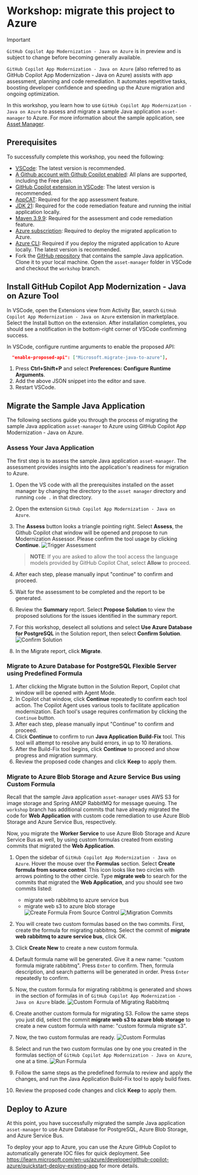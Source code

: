 # Workshop: migrate this project to Azure

> [!IMPORTANT]
> `GitHub Copilot App Modernization - Java on Azure` is in preview and is subject to change before becoming generally available.

`GitHub Copilot App Modernization - Java on Azure` (also referred to as GitHub Copilot App Modernization - Java on Azure) assists with app assessment, planning and code remediation. It automates repetitive tasks, boosting developer confidence and speeding up the Azure migration and ongoing optimization.

In this workshop, you learn how to use `GitHub Copilot App Modernization - Java on Azure` to assess and migrate a sample Java application `asset-manager` to Azure. For more information about the sample application, see [Asset Manager](README.md).

## Prerequisites

To successfully complete this workshop, you need the following:

- [VSCode](https://code.visualstudio.com/): The latest version is recommended.
- [A Github account with Github Copilot enabled](https://github.com/features/copilot): All plans are supported, including the Free plan.
- [GitHub Copilot extension in VSCode](https://code.visualstudio.com/docs/copilot/overview): The latest version is recommended.
- [AppCAT](https://aka.ms/appcat-install): Required for the app assessment feature.
- [JDK 21](https://learn.microsoft.com/en-us/java/openjdk/download#openjdk-21): Required for the code remediation feature and running the initial application locally.
- [Maven 3.9.9](https://maven.apache.org/install.html): Required for the assessment and code remediation feature.
- [Azure subscription](https://azure.microsoft.com/free/): Required to deploy the migrated application to Azure.
- [Azure CLI](https://docs.microsoft.com/cli/azure/install-azure-cli): Required if you deploy the migrated application to Azure locally. The latest version is recommended.
- Fork the [GitHub repository](https://github.com/Azure-Samples/java-migration-copilot-samples) that contains the sample Java application. Clone it to your local machine. Open the `asset-manager` folder in VSCode and checkout the `workshop` branch.

## Install GitHub Copilot App Modernization - Java on Azure Tool

In VSCode, open the Extensions view from Activity Bar, search `GitHub Copilot App Modernization - Java on Azure` extension in marketplace. Select the Install button on the extension. After installation completes, you should see a notification in the bottom-right corner of VSCode confirming success.

In VSCode, configure runtime arguments to enable the proposed API:
```json
  "enable-proposed-api": ["Microsoft.migrate-java-to-azure"],
```
1. Press **Ctrl+Shift+P** and select **Preferences: Configure Runtime Arguments**.
2. Add the above JSON snippet into the editor and save.
3. Restart VSCode.


## Migrate the Sample Java Application

The following sections guide you through the process of migrating the sample Java application `asset-manager` to Azure using GitHub Copilot App Modernization - Java on Azure.

### Assess Your Java Application

The first step is to assess the sample Java application `asset-manager`. The assessment provides insights into the application's readiness for migration to Azure.

1. Open the VS code with all the prerequisites installed on the asset manager by changing the directory to the `asset manager` directory and running `code .` in that directory.
1. Open the extension `GitHub Copilot App Modernization - Java on Azure`.
1. The **Assess** button looks a triangle pointing right. Select **Assess**, the Github Copilot chat window will be opened and propose to run Modernization Assessor. Please confirm the tool usage by clicking **Continue**. 
![Trigger Assessment](doc-media/trigger-assessment.png)

   > **NOTE**: If you are asked to allow the tool access the language models provided by GitHub Copilot Chat, select **Allow** to proceed.

1. After each step, please manually input "continue" to confirm and proceed.
1. Wait for the assessment to be completed and the report to be generated.
1. Review the **Summary** report. Select **Propose Solution** to view the proposed solutions for the issues identified in the summary report.
1. For this workshop, deselect all solutions and select **Use Azure Database for PostgreSQL** in the Solution report, then select **Confirm Solution**.
![Confirm Solution](doc-media/confirm-postgresql-solution.png)

1. In the Migrate report, click **Migrate**.

### Migrate to Azure Database for PostgreSQL Flexible Server using Predefined Formula

1. After clicking the Migrate button in the Solution Report, Copilot chat window will be opened with Agent Mode.
1. In Copilot chat window, click **Continue** repeatedly to confirm each tool action. The Copilot Agent uses various tools to facilitate application modernization. Each tool's usage requires confirmation by clicking the `Continue` button.
1. After each step, please manually input "Continue" to confirm and proceed.
1. Click **Continue** to confirm to run **Java Application Build-Fix** tool. This tool will attempt to resolve any build errors, in up to 10 iterations.
1. After the Build-Fix tool begins, click **Continue** to proceed and show progress and migration summary.
1. Review the proposed code changes and click **Keep** to apply them.

### Migrate to Azure Blob Storage and Azure Service Bus using Custom Formula

Recall that the sample Java application `asset-manager` uses AWS S3 for image storage and Spring AMQP RabbitMQ for message queuing. The `workshop` branch has additional commits that have already migrated the code for **Web Application** with custom code remediation to use Azure Blob Storage and Azure Service Bus, respectively. 

Now, you migrate the **Worker Service** to use Azure Blob Storage and Azure Service Bus as well, by using custom formulas created from existing commits that migrated the **Web Application**.

1. Open the sidebar of `GitHub Copilot App Modernization - Java on Azure`. Hover the mouse over the **Formulas** section.  Select **Create formula from source control**. This icon looks like two circles with arrows pointing to the other circle. Type **migrate web** to search for the commits that migrated the **Web Application**, and you should see two commits listed:
   * migrate web rabbitmq to azure service bus
   * migrate web s3 to azure blob storage
   ![Create Formula From Source Control](doc-media/create-formula-from-source-control.png)
   ![Migration Commits](doc-media/migration-commits.png)

1. You will create two custom formulas based on the two commits. First, create the formula for migrating rabbitmq. Select the commit of **migrate web rabbitmq to azure service bus**, click OK.
1. Click **Create New** to create a new custom formula.
1. Default formula name will be generated. Give it a new name: "custom formula migrate rabbitmq". Press `Enter` to confirm. Then, formula description, and search patterns will be generated in order. Press `Enter` repeatedly to confirm.
1. Now, the custom formula for migrating rabbitmq is generated and shows in the section of formulas in of `GitHub Copilot App Modernization - Java on Azure` blade.
![Custom Formula of Migrating Rabbitmq](doc-media/custom-formula-rabbitmq.png)

1. Create another custom formula for migrating S3. Follow the same steps you just did, select the commit **migrate web s3 to azure blob storage** to create a new custom formula with name: "custom formula migrate s3".
1. Now, the two custom formulas are ready.
![Custom Formulas](doc-media/custom-formulas.png)

1. Select and run the two custom formulas one by one you created in the formulas section of `GitHub Copilot App Modernization - Java on Azure`, one at a time.
![Run Formula](doc-media/run-formula.png)

1. Follow the same steps as the predefined formula to review and apply the changes, and run the Java Application Build-Fix tool to apply build fixes.
1. Review the proposed code changes and click **Keep** to apply them.

## Deploy to Azure

At this point, you have successfully migrated the sample Java application `asset-manager` to use Azure Database for PostgreSQL, Azure Blob Storage, and Azure Service Bus. 

To deploy your app to Azure, you can use the Azure GitHub Copilot to automatically generate IOC files for quick deployment. 
See https://learn.microsoft.com/en-us/azure/developer/github-copilot-azure/quickstart-deploy-existing-app for more details.